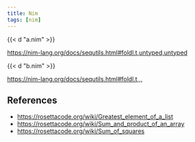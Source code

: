 ```yaml
---
title: Nim
tags: [nim]
---
```


{{< d "a.nim" >}}

<https://nim-lang.org/docs/sequtils.html#foldl.t,untyped,untyped>

{{< d "b.nim" >}}

<https://nim-lang.org/docs/sequtils.html#foldl.t,,,>

## References

- <https://rosettacode.org/wiki/Greatest_element_of_a_list>
- <https://rosettacode.org/wiki/Sum_and_product_of_an_array>
- <https://rosettacode.org/wiki/Sum_of_squares>
